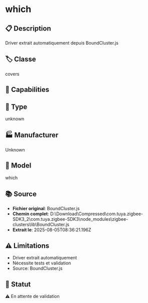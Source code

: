 # which

## 📋 Description
Driver extrait automatiquement depuis BoundCluster.js

## 🏷️ Classe
covers

## 🔧 Capabilities


## 📡 Type
unknown

## 🏭 Manufacturer
Unknown

## 📱 Model
which

## 📚 Source
- **Fichier original**: BoundCluster.js
- **Chemin complet**: D:\Download\Compressed\com.tuya.zigbee-SDK3_2\com.tuya.zigbee-SDK3\node_modules\zigbee-clusters\lib\BoundCluster.js
- **Extrait le**: 2025-08-05T08:36:21.196Z

## ⚠️ Limitations
- Driver extrait automatiquement
- Nécessite tests et validation
- Source: BoundCluster.js

## 🚀 Statut
⚠️ En attente de validation
